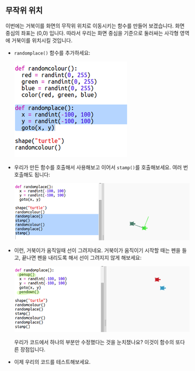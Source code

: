 ## 무작위 위치

이번에는 거북이를 화면의 무작위 위치로 이동시키는 함수를 만들어 보겠습니다. 화면 중심의 좌표는 (0,0) 입니다. 따라서 우리는 화면 중심을 기준으로 둘러싸는 사각형 영역에 거북이를 위치시킬 것입니다.

+ `randomplace()` 함수를 추가하세요:
    
    ![스크린샷](images/modern-place-function.png)

+ 우리가 만든 함수를 호출해서 사용해보고 이어서 `stamp()`를 호출해보세요. 여러 번 호출해도 됩니다:
    
    ![스크린샷](images/modern-call-place.png)

+ 이런, 거북이가 움직일때 선이 그려지네요. 거북이가 움직이기 시작할 때는 펜을 들고, 끝나면 펜을 내리도록 해서 선이 그려지지 않게 해보세요:
    
    ![스크린샷](images/modern-place-pen.png)
    
    우리가 코드에서 하나의 부분만 수정했다는 것을 눈치챘나요? 이것이 함수의 또다른 장점입니다.

+ 이제 우리의 코드를 테스트해보세요.